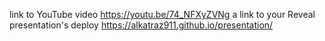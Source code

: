 link to  YouTube video https://youtu.be/74_NFXyZVNg
a link to your Reveal presentation's deploy https://alkatraz911.github.io/presentation/
